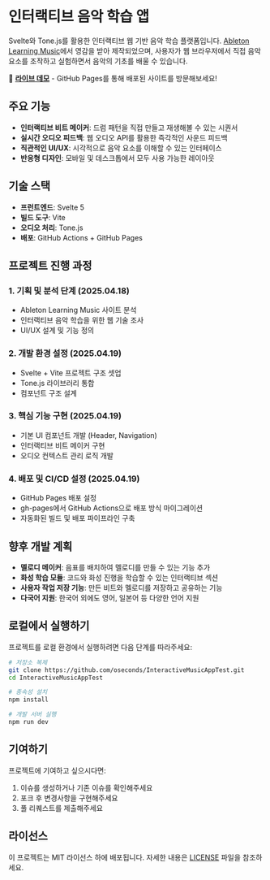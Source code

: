 # 인터랙티브 음악 학습 앱

Svelte와 Tone.js를 활용한 인터랙티브 웹 기반 음악 학습 플랫폼입니다. [Ableton Learning Music](https://learningmusic.ableton.com/)에서 영감을 받아 제작되었으며, 사용자가 웹 브라우저에서 직접 음악 요소를 조작하고 실험하면서 음악의 기초를 배울 수 있습니다.

🎵 **[라이브 데모](https://oseconds.github.io/InteractiveMusicAppTest/)** - GitHub Pages를 통해 배포된 사이트를 방문해보세요!

## 주요 기능

- **인터랙티브 비트 메이커**: 드럼 패턴을 직접 만들고 재생해볼 수 있는 시퀀서
- **실시간 오디오 피드백**: 웹 오디오 API를 활용한 즉각적인 사운드 피드백
- **직관적인 UI/UX**: 시각적으로 음악 요소를 이해할 수 있는 인터페이스
- **반응형 디자인**: 모바일 및 데스크톱에서 모두 사용 가능한 레이아웃

## 기술 스택

- **프런트엔드**: Svelte 5
- **빌드 도구**: Vite
- **오디오 처리**: Tone.js
- **배포**: GitHub Actions + GitHub Pages

## 프로젝트 진행 과정

### 1. 기획 및 분석 단계 (2025.04.18)

- Ableton Learning Music 사이트 분석
- 인터랙티브 음악 학습을 위한 웹 기술 조사
- UI/UX 설계 및 기능 정의

### 2. 개발 환경 설정 (2025.04.19)

- Svelte + Vite 프로젝트 구조 셋업
- Tone.js 라이브러리 통합
- 컴포넌트 구조 설계

### 3. 핵심 기능 구현 (2025.04.19)

- 기본 UI 컴포넌트 개발 (Header, Navigation)
- 인터랙티브 비트 메이커 구현
- 오디오 컨텍스트 관리 로직 개발

### 4. 배포 및 CI/CD 설정 (2025.04.19)

- GitHub Pages 배포 설정
- gh-pages에서 GitHub Actions으로 배포 방식 마이그레이션
- 자동화된 빌드 및 배포 파이프라인 구축

## 향후 개발 계획

- **멜로디 메이커**: 음표를 배치하여 멜로디를 만들 수 있는 기능 추가
- **화성 학습 모듈**: 코드와 화성 진행을 학습할 수 있는 인터랙티브 섹션
- **사용자 작업 저장 기능**: 만든 비트와 멜로디를 저장하고 공유하는 기능
- **다국어 지원**: 한국어 외에도 영어, 일본어 등 다양한 언어 지원

## 로컬에서 실행하기

프로젝트를 로컬 환경에서 실행하려면 다음 단계를 따라주세요:

```bash
# 저장소 복제
git clone https://github.com/oseconds/InteractiveMusicAppTest.git
cd InteractiveMusicAppTest

# 종속성 설치
npm install

# 개발 서버 실행
npm run dev
```

## 기여하기

프로젝트에 기여하고 싶으시다면:

1. 이슈를 생성하거나 기존 이슈를 확인해주세요
2. 포크 후 변경사항을 구현해주세요
3. 풀 리퀘스트를 제출해주세요

## 라이선스

이 프로젝트는 MIT 라이선스 하에 배포됩니다. 자세한 내용은 [LICENSE](LICENSE) 파일을 참조하세요.
 
